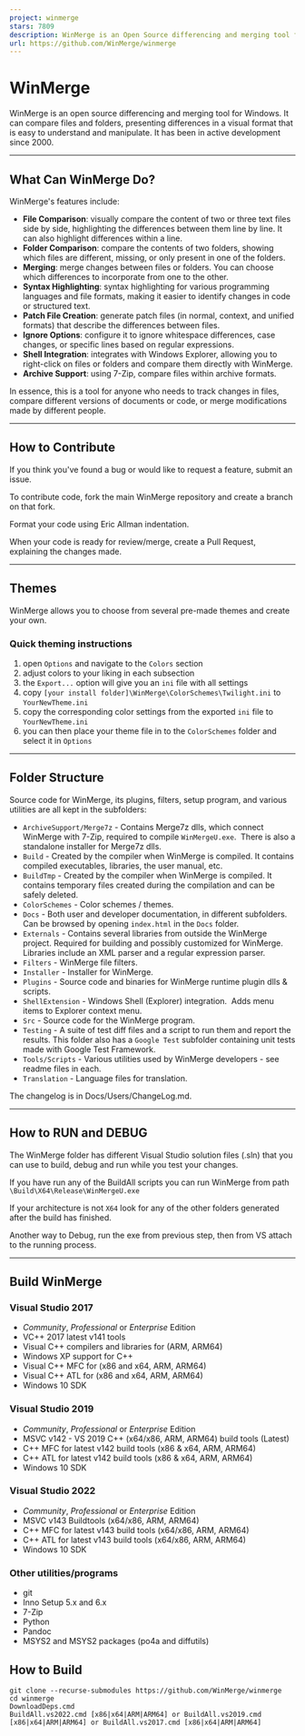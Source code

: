 ```yaml
---
project: winmerge
stars: 7809
description: WinMerge is an Open Source differencing and merging tool for Windows. WinMerge can compare both folders and files, presenting differences in a visual text format that is easy to understand and handle.
url: https://github.com/WinMerge/winmerge
---
```


WinMerge
========

WinMerge is an open source differencing and merging tool for Windows. It can compare files and folders, presenting differences in a visual format that is easy to understand and manipulate. It has been in active development since 2000.

* * *

What Can WinMerge Do?
---------------------

WinMerge's features include:

-   **File Comparison**: visually compare the content of two or three text files side by side, highlighting the differences between them line by line. It can also highlight differences within a line.
-   **Folder Comparison**: compare the contents of two folders, showing which files are different, missing, or only present in one of the folders.
-   **Merging**: merge changes between files or folders. You can choose which differences to incorporate from one to the other.
-   **Syntax Highlighting**: syntax highlighting for various programming languages and file formats, making it easier to identify changes in code or structured text.
-   **Patch File Creation**: generate patch files (in normal, context, and unified formats) that describe the differences between files.
-   **Ignore Options**: configure it to ignore whitespace differences, case changes, or specific lines based on regular expressions.
-   **Shell Integration**: integrates with Windows Explorer, allowing you to right-click on files or folders and compare them directly with WinMerge.
-   **Archive Support**: using 7-Zip, compare files within archive formats.

In essence, this is a tool for anyone who needs to track changes in files, compare different versions of documents or code, or merge modifications made by different people.

* * *

How to Contribute
-----------------

If you think you've found a bug or would like to request a feature, submit an issue.

To contribute code, fork the main WinMerge repository and create a branch on that fork.

Format your code using Eric Allman indentation.

When your code is ready for review/merge, create a Pull Request, explaining the changes made.

* * *

Themes
------

WinMerge allows you to choose from several pre-made themes and create your own.

### Quick theming instructions

1.  open `Options` and navigate to the `Colors` section
2.  adjust colors to your liking in each subsection
3.  the `Export...` option will give you an `ini` file with all settings
4.  copy `[your install folder]\WinMerge\ColorSchemes\Twilight.ini` to `YourNewTheme.ini`
5.  copy the corresponding color settings from the exported `ini` file to `YourNewTheme.ini`
6.  you can then place your theme file in to the `ColorSchemes` folder and select it in `Options`

* * *

Folder Structure
----------------

Source code for WinMerge, its plugins, filters, setup program, and various utilities are all kept in the subfolders:

-   `ArchiveSupport/Merge7z` - Contains Merge7z dlls, which connect WinMerge with 7-Zip, required to compile `WinMergeU.exe`.  There is also a standalone installer for Merge7z dlls.
-   `Build` - Created by the compiler when WinMerge is compiled. It contains compiled executables, libraries, the user manual, etc.
-   `BuildTmp` - Created by the compiler when WinMerge is compiled. It contains temporary files created during the compilation and can be safely deleted.
-   `ColorSchemes` - Color schemes / themes.
-   `Docs` - Both user and developer documentation, in different subfolders. Can be browsed by opening `index.html` in the `Docs` folder.
-   `Externals` - Contains several libraries from outside the WinMerge project. Required for building and possibly customized for WinMerge. Libraries include an XML parser and a regular expression parser.
-   `Filters` - WinMerge file filters.
-   `Installer` - Installer for WinMerge.
-   `Plugins` - Source code and binaries for WinMerge runtime plugin dlls & scripts.
-   `ShellExtension` - Windows Shell (Explorer) integration.  Adds menu items to Explorer context menu.
-   `Src` - Source code for the WinMerge program.
-   `Testing` - A suite of test diff files and a script to run them and report the results. This folder also has a `Google Test` subfolder containing unit tests made with Google Test Framework.
-   `Tools/Scripts` - Various utilities used by WinMerge developers - see readme files in each.
-   `Translation` - Language files for translation.

The changelog is in Docs/Users/ChangeLog.md.

* * *

How to RUN and DEBUG
--------------------

The WinMerge folder has different Visual Studio solution files (.sln) that you can use to build, debug and run while you test your changes.

If you have run any of the BuildAll scripts you can run WinMerge from path `\Build\X64\Release\WinMergeU.exe`

If your architecture is not `X64` look for any of the other folders generated after the build has finished.

Another way to Debug, run the exe from previous step, then from VS attach to the running process.

* * *

Build WinMerge
--------------

### Visual Studio 2017

-   _Community_, _Professional_ or _Enterprise_ Edition
-   VC++ 2017 latest v141 tools
-   Visual C++ compilers and libraries for (ARM, ARM64)
-   Windows XP support for C++
-   Visual C++ MFC for (x86 and x64, ARM, ARM64)
-   Visual C++ ATL for (x86 and x64, ARM, ARM64)
-   Windows 10 SDK

### Visual Studio 2019

-   _Community_, _Professional_ or _Enterprise_ Edition
-   MSVC v142 - VS 2019 C++ (x64/x86, ARM, ARM64) build tools (Latest)
-   C++ MFC for latest v142 build tools (x86 & x64, ARM, ARM64)
-   C++ ATL for latest v142 build tools (x86 & x64, ARM, ARM64)
-   Windows 10 SDK

### Visual Studio 2022

-   _Community_, _Professional_ or _Enterprise_ Edition
-   MSVC v143 Buildtools (x64/x86, ARM, ARM64)
-   C++ MFC for latest v143 build tools (x64/x86, ARM, ARM64)
-   C++ ATL for latest v143 build tools (x64/x86, ARM, ARM64)
-   Windows 10 SDK

### Other utilities/programs

-   git
-   Inno Setup 5.x and 6.x
-   7-Zip
-   Python
-   Pandoc
-   MSYS2 and MSYS2 packages (po4a and diffutils)

How to Build
------------

```
git clone --recurse-submodules https://github.com/WinMerge/winmerge
cd winmerge
DownloadDeps.cmd
BuildAll.vs2022.cmd [x86|x64|ARM|ARM64] or BuildAll.vs2019.cmd [x86|x64|ARM|ARM64] or BuildAll.vs2017.cmd [x86|x64|ARM|ARM64]
```
